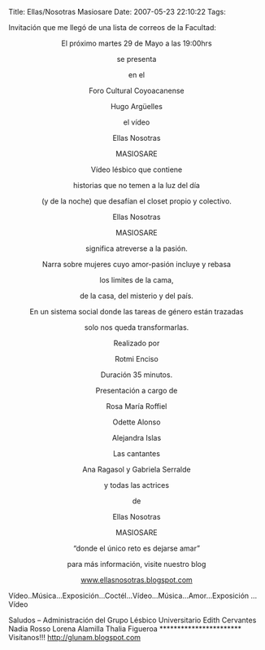 Title: Ellas/Nosotras Masiosare
Date: 2007-05-23 22:10:22
Tags: 

<p>Invitación que me llegó de una lista de correos de la Facultad:
</p>
<p align="center"> El próximo martes 29 de Mayo a las 19:00hrs</p>
<p align="center"> se presenta</p>
<p align="center"> en el</p>
<p align="center"> Foro Cultural Coyoacanense</p>
<p align="center"> Hugo Argüelles</p>
<p align="center"> el vídeo</p>
<p align="center"> Ellas Nosotras</p>
<p align="center"> MASIOSARE</p>
<p align="center"> Vídeo lésbico que contiene</p>
<p align="center"> historias que no temen a la luz del día</p>
<p align="center"> (y de la noche) que desafían el closet propio y colectivo.</p>
<p align="center"> Ellas Nosotras</p>
<p align="center"> MASIOSARE</p>
<p align="center"> significa atreverse a la pasión.</p>
<p align="center"> Narra sobre mujeres cuyo amor-pasión incluye y rebasa</p>
<p align="center"> los limites de la cama,</p>
<p align="center"> de la casa, del misterio y del país.</p>
<p align="center"> En un sistema social donde las tareas de género están trazadas</p>
<p align="center"> solo nos queda transformarlas.</p>
<p align="center"> Realizado por</p>
<p align="center"> Rotmi Enciso</p>
<p align="center"> Duración 35 minutos.</p>
<p align="center"> Presentación a cargo de
</p>
<p align="center"> Rosa María Roffiel</p>
<p align="center"> Odette Alonso</p>
<p align="center"> Alejandra Islas</p>
<p align="center">  Las cantantes
</p>
<p align="center"> Ana Ragasol y Gabriela Serralde</p>
<p align="center"> y todas las actrices</p>
<p align="center"> de</p>
<p align="center"> Ellas Nosotras</p>
<p align="center"> MASIOSARE</p>
<p align="center"> “donde el único reto es dejarse amar”</p>
<p align="center"> para más información, visite nuestro blog</p>
<p align="center"> <a href="http://www.ellasnosotras.blogspot.com/" target="_blank"><a href="http://www.ellasnosotras.blogspot.com">www.ellasnosotras.blogspot.com</a></a></p>
<p> Vídeo..Música…Exposición…Coctél…Vídeo…Música…Amor…Exposición …Vídeo</p>
<p>
Saludos
–
Administración del Grupo Lésbico Universitario
Edith Cervantes
Nadia Rosso
Lorena Alamilla
Thalia Figueroa
***********************
Visítanos!!!
<a href="http://glunam.blogspot.com/"> <a href="http://glunam.blogspot.com">http://glunam.blogspot.com</a></a> </p>

